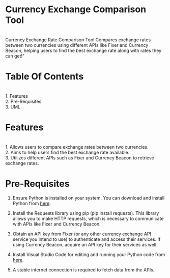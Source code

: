 # Currency Exchange Comparison Tool
<br>
Currency Exchange Rate Comparison Tool Compares exchange rates between two currencies using different APIs like Fixer and Currency Beacon, helping users to find the best exchange rate along with rates they can get!"

# Table Of Contents
<br>
1. Features <br>
2. Pre-Requisites <br>
3. UML <br>

# Features
<br>
1. Allows users to compare exchange rates between two currencies.<br style="line-height: 0.5;"> 
2. Aims to help users find the best exchange rate available.<br  style="line-height: 0.5;"> 
3. Utilizes different APIs such as Fixer and Currency Beacon to retrieve exchange rates.<br style="line-height: 0.5;"> 

# Pre-Requisites
1. Ensure Python is installed on your system. You can download and install Python from <a href="https://www.python.org/ftp/python/3.12.1/python-3.12.1-amd64.exe">here</a>.<br style="line-height: 0.5;">

2. Install the Requests library using pip (pip install requests). This library allows you to make HTTP requests, which is necessary to communicate with APIs like Fixer and Currency Beacon.<br style="line-height: 0.5;">

3. Obtain an API key from Fixer (or any other currency exchange API service you intend to use) to authenticate and access their services. If using Currency Beacon, acquire an API key for their services as well.<br style="line-height: 0.5;">

4. Install Visual Studio Code for editing and running your Python code from <a href="https://code.visualstudio.com/download">here</a>.<br style="line-height: 0.5;">

5. A stable internet connection is required to fetch data from the APIs.<br style="line-height: 0.5;">


